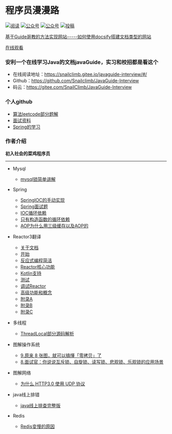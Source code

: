 # 程序员漫漫路

<p>
  <a href="https://hduhuximing.github.io/my_blog/"><img src="https://img.shields.io/badge/阅读-read-brightgreen.svg" alt="阅读"></a>
  <a href="#公众号"><img src="https://img.shields.io/badge/%E5%85%AC%E4%BC%97%E5%8F%B7-JavaGuide-lightgrey.svg" alt="公众号"></a>
  <a href="#公众号"><img src="https://img.shields.io/badge/PDF-Java面试突击-important.svg" alt="公众号"></a>
  <a href="https://xiaozhuanlan.com/javainterview?rel=javaguide"><img src="https://img.shields.io/badge/Java-面试指南-important" alt="投稿"></a>
</p>

[基于Guide哥教的方法实现网站-----如何使用docsify搭建文档类型的网站](./docs/how-to-use-docsify.md)

[在线观看](https://hduhuximing.github.io/my_blog/.)

### 安利一个在线学习Java的文档javaGuide，实习和校招都是看这个

- 在线阅读地址：https://snailclimb.gitee.io/javaguide-interview/#/
- Github：https://github.com/Snailclimb/JavaGuide-Interview
- 码云：https://gitee.com/SnailClimb/JavaGuide-Interview

### 个人github

- [算法leetcode部分题解](https://github.com/hduhuximing/MathAndInterview)
- [面试资料](https://github.com/hduhuximing/workspace)
- [Spring的学习](https://github.com/hduhuximing/SpringLearn/network/alerts)

### 作者介绍

**初入社会的菜鸡程序员**

----


* Mysql

  * [mysql锁简单讲解](./docs/Mysql/面试命中率90%25的点%20——%20MySQL锁.md)
  
* Spring

  * [SpringIOC的手动实现](./docs/Spring/SpringIOC.md)
  * [Spring面试题](./docs/Spring/Spring经典面试题汇总.md)
  * [IOC循环依赖](./docs/Spring/IOC之循环依赖处理.md)
  * [只有构造函数的循环依赖](./docs/Spring/Spring只有构造器注入的时候会出现循环依赖问题.md)
  * [AOP为什么用三级缓存以及AOP的](./docs/Spring/spring为什么用三级缓存以及AOP.md)
  
* Reactor3翻译

  * [关于文档](./docs/Reactor3/1、关于文档.md)
  * [开始](./docs/Reactor3/2、开始.md)
  * [反应式编程简洁](./docs/Reactor3/3、反应式编程简介.md)
  * [Reactor核心功能](./docs/Reactor3/4、Reactor核心功能.md)
  * [Kotlin支持](./docs/Reactor3/5、Kotlin支持.md)
  * [测试](./docs/Reactor3/6、测试.md)
  * [调试Reactor](./docs/Reactor3/7、调试Reactor.md)
  * [高级功能和概念](./docs/Reactor3/8、高级功能和概念.md)
  * [附录A](./docs/Reactor3/附录A.md)
  * [附录B](./docs/Reactor3/附录B.md)
  * [附录C](./docs/Reactor3/附录C.md)

* 多线程

  * [ThreadLocal部分源码解析](./docs/Concurrent/ThreadLocal%20部分源码.md)

* 图解操作系统

  * [9.原来 8 张图，就可以搞懂「零拷贝」了](./docs/小林coding/原来8张图就可以搞懂「零拷贝」了.md)
  * [8.面试官：你说说互斥锁、自旋锁、读写锁、悲观锁、乐观锁的应用场景](./docs/小林coding/互斥锁、自旋锁、读写锁、悲观锁、乐观锁.md)
  
* 图解网络

  * [为什么 HTTP3.0 使用 UDP 协议](./docs/小林coding/为什么HTTP3.0使用UDP协议.md)

* java线上排错

  * [java线上排查完整版](./docs/Error/JAVA%20线上故障排查完整套路，从%20CPU、磁盘、内存、网络、GC%20一条龙！.md)
  
* Redis

  * [Redis变慢的原因](./docs/Redis/你的Redis为什么变慢了？.md)



